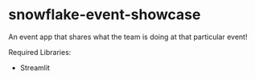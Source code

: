 # snowflake-event-showcase
An event app that shares what the team is doing at that particular event!


Required Libraries:  
- Streamlit
